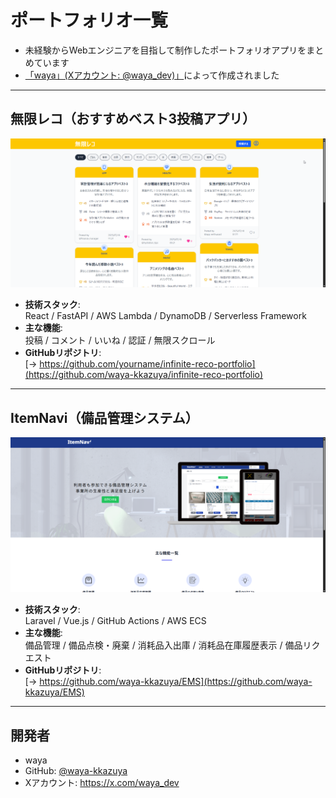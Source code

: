 # ポートフォリオ一覧

- 未経験からWebエンジニアを目指して制作したポートフォリオアプリをまとめています
- [「waya」(Xアカウント: @waya_dev)」](https://x.com/waya_dev)によって作成されました

---

## 無限レコ（おすすめベスト3投稿アプリ）
![無限レコ](./public/images/mugen_reco_image.png)

- **技術スタック**:  
  React / FastAPI / AWS Lambda / DynamoDB / Serverless Framework  
- **主な機能**:  
  投稿 / コメント / いいね / 認証 / 無限スクロール  
- **GitHubリポジトリ**:  
  [→ https://github.com/yourname/infinite-reco-portfolio](https://github.com/waya-kkazuya/infinite-reco-portfolio)


---

## ItemNavi（備品管理システム）
![ItemNavi](./public/images/itemnavi_image.png)

- **技術スタック**:  
  Laravel / Vue.js / GitHub Actions / AWS ECS  
- **主な機能**:  
  備品管理 / 備品点検・廃棄 / 消耗品入出庫 / 消耗品在庫履歴表示 / 備品リクエスト
- **GitHubリポジトリ**:  
  [→ https://github.com/waya-kkazuya/EMS](https://github.com/waya-kkazuya/EMS)

---

## 開発者
- waya
- GitHub: [@waya-kkazuya](https://github.com/waya-kkazuya)
- Xアカウント: https://x.com/waya_dev

